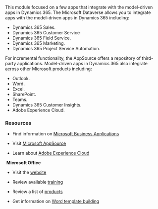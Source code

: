 ﻿This module focused on a few apps that integrate with the model-driven apps in Dynamics 365. The Microsoft Dataverse allows you to integrate apps with the model-driven apps in Dynamics 365 including:

- Dynamics 365 Sales.
- Dynamics 365 Customer Service
- Dynamics 365 Field Service.
- Dynamics 365 Marketing.
- Dynamics 365 Project Service Automation.

For incremental functionality, the AppSource offers a repository of third-party applications. Model-driven apps in Dynamics 365 also integrate across other Microsoft products including:

- Outlook.
- Word.
- Excel.
- SharePoint.
- Teams.
- Dynamics 365 Customer Insights.
- Adobe Experience Cloud.

### Resources

- Find information on [Microsoft Business Applications](https://www.microsoft.com/itshowcase/business-applications/)

- Visit [Microsoft AppSource](https://appsource.microsoft.com/)
 
- Learn about [Adobe Experience Cloud](https://dynamics.microsoft.com/adobe-experience-cloud/)   

‎ 
**Microsoft Office**

- Visit the [website](https://products.office.com/) 

- Review available [training](https://support.office.com/office-training-center?ms.officeurl=training/) 

- Review a list of [products](https://products.office.com/products/)

- Get information on [Word template building](https://docs.microsoft.com/power-platform/admin/using-word-templates-dynamics-365/)
